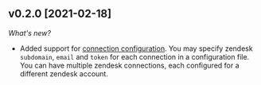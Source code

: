 ## v0.2.0 [2021-02-18]

_What's new?_

- Added support for [connection configuration](https://github.com/turbot/steampipe-plugin-zendesk/blob/main/docs/index.md#connection-configuration). You may specify zendesk `subdomain`, `email` and `token` for each connection in a configuration file. You can have multiple zendesk connections, each configured for a different zendesk account.
